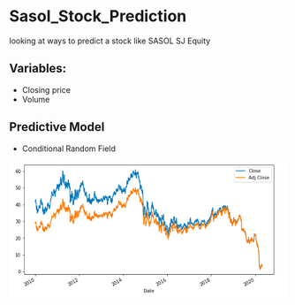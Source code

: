# Sasol_Stock_Prediction
looking at ways to predict a stock like SASOL SJ Equity

## Variables:
- Closing price
- Volume

## Predictive Model
- Conditional Random Field

![alt text](https://github.com/deanhoperobertson/Sasol_Stock_Prediction/blob/Dev/Sasol.png?raw=true)

